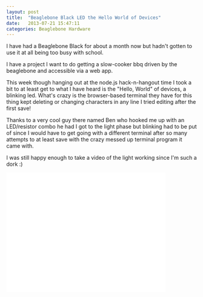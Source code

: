 ```yaml
---
layout: post
title:  "Beaglebone Black LED the Hello World of Devices"
date:   2013-07-21 15:47:11
categories: Beaglebone Hardware
---
```


I have had a Beaglebone Black for about a month now but hadn't gotten to use it at all being too busy with school.

I have a project I want to do getting a slow-cooker bbq driven by the beaglebone and accessible via a web app.

This week though hanging out at the node.js hack-n-hangout time I took a bit to at least get to what I have heard is the "Hello, World" of devices, a blinking led. What's crazy is the browser-based terminal they have for this thing kept deleting or changing characters in any line I tried editing after the first save!

Thanks to a very cool guy there named Ben who hooked me up with an LED/resistor combo he had I got to the light phase but blinking had to be put of since I would have to get going with a different terminal after so many attempts to at least save with the crazy messed up terminal program it came with.

I was still happy enough to take a video of the light working since I'm such a dork :)

<iframe width="420" height="315" src="//www.youtube.com/embed/5gYLK3iTgUc" frameborder="0" allowfullscreen="allowfullscreen"></iframe>

